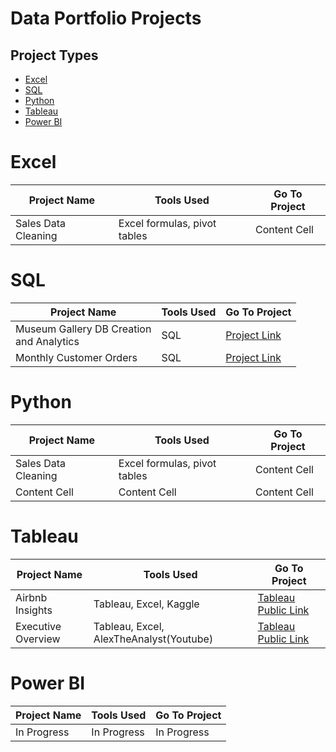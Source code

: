 # Data Portfolio Projects

<h2>Project Types</h2>

* [Excel](Excel)
* [SQL](SQL)
* [Python](Python)
* [Tableau](Tableau)
* [Power BI](PowerBI)

# Excel

| Project Name  | Tools Used | Go To Project |
| ------------- | ------------- | ------------- |
| Sales Data Cleaning  | Excel formulas, pivot tables  | Content Cell |

# SQL

| Project Name  | Tools Used | Go To Project |
| ------------- | ------------- | ------------- |
| Museum Gallery DB Creation <br/>and Analytics | SQL  | [Project Link](https://github.com/Stephanie01011011/SQL/blob/main/Art%20Gallery%20DB%20and%20SQL) |
| Monthly Customer Orders  | SQL  | [Project Link](https://github.com/Stephanie01011011/SQL/blob/main/Monthly%20Customer%20Orders) |

# Python

| Project Name  | Tools Used | Go To Project |
| ------------- | ------------- | ------------- |
| Sales Data Cleaning  | Excel formulas, pivot tables  | Content Cell |
| Content Cell  | Content Cell  | Content Cell |

# Tableau

| Project Name  | Tools Used | Go To Project |
| ------------- | ------------- | ------------- |
| Airbnb Insights  | Tableau, Excel, Kaggle  | [Tableau Public Link](https://public.tableau.com/app/profile/stephanie.livengood/viz/AirbnbInsights_17039907412630/Dashboard1) |
| Executive Overview  | Tableau, Excel, AlexTheAnalyst(Youtube)  | [Tableau Public Link](https://public.tableau.com/app/profile/stephanie.livengood/viz/ExecutiveOverview_16948185984230/ExecutiveOverview) |

# Power BI

| Project Name  | Tools Used | Go To Project |
| ------------- | ------------- | ------------- |
| In Progress  | In Progress  | In Progress |
